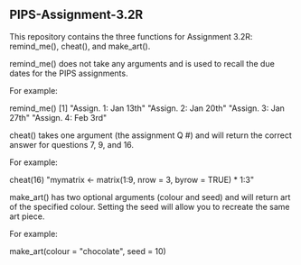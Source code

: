 ## PIPS-Assignment-3.2R
This repository contains the three functions for Assignment 3.2R: remind_me(), cheat(), and make_art().

remind_me() does not take any arguments and is used to recall the due dates for the PIPS assignments.

For example:

remind_me()
[1] "Assign. 1: Jan 13th" "Assign. 2: Jan 20th" "Assign. 3: Jan 27th" "Assign. 4: Feb 3rd" 

cheat() takes one argument (the assignment Q #) and will return the correct answer for questions 7, 9, and 16.

For example:

cheat(16)
"mymatrix <- matrix(1:9, nrow = 3, byrow = TRUE) * 1:3"

make_art() has two optional arguments (colour and seed) and will return art of the specified colour. Setting the seed will allow you to recreate the same art piece.

For example:

make_art(colour = "chocolate", seed = 10)
